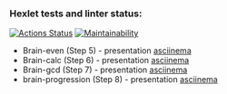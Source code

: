 ### Hexlet tests and linter status:
[![Actions Status](https://github.com/volkov-timofey/python-project-49/workflows/hexlet-check/badge.svg)](https://github.com/volkov-timofey/python-project-49/actions)
[![Maintainability](https://api.codeclimate.com/v1/badges/a99a88d28ad37a79dbf6/maintainability)](https://codeclimate.com/github/volkov-timofey/python-project-49/maintainability)

+ Brain-even (Step 5) - presentation [asciinema](https://asciinema.org/a/QIU7LvvlH6rnS855Z00wljgAp?t=36)
+ Brain-calc (Step 6) - presentation [asciinema](https://asciinema.org/a/nzoOcuYTgL4NZTroig00LjYBC?t=1:24)
+ Brain-gcd (Step 7) - presentation [asciinema](https://asciinema.org/a/26m6YxcQjhCiFJcLK8tESY7N0?t=1:07)
+ brain-progression (Step 8) - presentation [asciinema](https://asciinema.org/a/9XxRsBUkJiV2uolh5Ow4hArpG?t=52)

